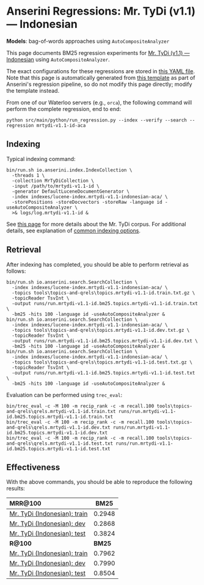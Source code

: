 # Anserini Regressions: Mr. TyDi (v1.1) &mdash; Indonesian

**Models**: bag-of-words approaches using `AutoCompositeAnalyzer`

This page documents BM25 regression experiments for [Mr. TyDi (v1.1) &mdash; Indonesian](https://github.com/castorini/mr.tydi) using `AutoCompositeAnalyzer`.

The exact configurations for these regressions are stored in [this YAML file](../../src/main/resources/regression/mrtydi-v1.1-id-aca.yaml).
Note that this page is automatically generated from [this template](../../src/main/resources/docgen/templates/mrtydi-v1.1-id-aca.template) as part of Anserini's regression pipeline, so do not modify this page directly; modify the template instead.

From one of our Waterloo servers (e.g., `orca`), the following command will perform the complete regression, end to end:

```
python src/main/python/run_regression.py --index --verify --search --regression mrtydi-v1.1-id-aca
```

## Indexing

Typical indexing command:

```
bin/run.sh io.anserini.index.IndexCollection \
  -threads 1 \
  -collection MrTyDiCollection \
  -input /path/to/mrtydi-v1.1-id \
  -generator DefaultLuceneDocumentGenerator \
  -index indexes/lucene-index.mrtydi-v1.1-indonesian-aca/ \
  -storePositions -storeDocvectors -storeRaw -language id -useAutoCompositeAnalyzer \
  >& logs/log.mrtydi-v1.1-id &
```

See [this page](https://github.com/castorini/mr.tydi) for more details about the Mr. TyDi corpus.
For additional details, see explanation of [common indexing options](../../docs/common-indexing-options.md).

## Retrieval

After indexing has completed, you should be able to perform retrieval as follows:

```
bin/run.sh io.anserini.search.SearchCollection \
  -index indexes/lucene-index.mrtydi-v1.1-indonesian-aca/ \
  -topics tools\topics-and-qrels\topics.mrtydi-v1.1-id.train.txt.gz \
  -topicReader TsvInt \
  -output runs/run.mrtydi-v1.1-id.bm25.topics.mrtydi-v1.1-id.train.txt \
  -bm25 -hits 100 -language id -useAutoCompositeAnalyzer &
bin/run.sh io.anserini.search.SearchCollection \
  -index indexes/lucene-index.mrtydi-v1.1-indonesian-aca/ \
  -topics tools\topics-and-qrels\topics.mrtydi-v1.1-id.dev.txt.gz \
  -topicReader TsvInt \
  -output runs/run.mrtydi-v1.1-id.bm25.topics.mrtydi-v1.1-id.dev.txt \
  -bm25 -hits 100 -language id -useAutoCompositeAnalyzer &
bin/run.sh io.anserini.search.SearchCollection \
  -index indexes/lucene-index.mrtydi-v1.1-indonesian-aca/ \
  -topics tools\topics-and-qrels\topics.mrtydi-v1.1-id.test.txt.gz \
  -topicReader TsvInt \
  -output runs/run.mrtydi-v1.1-id.bm25.topics.mrtydi-v1.1-id.test.txt \
  -bm25 -hits 100 -language id -useAutoCompositeAnalyzer &
```

Evaluation can be performed using `trec_eval`:

```
bin/trec_eval -c -M 100 -m recip_rank -c -m recall.100 tools\topics-and-qrels\qrels.mrtydi-v1.1-id.train.txt runs/run.mrtydi-v1.1-id.bm25.topics.mrtydi-v1.1-id.train.txt
bin/trec_eval -c -M 100 -m recip_rank -c -m recall.100 tools\topics-and-qrels\qrels.mrtydi-v1.1-id.dev.txt runs/run.mrtydi-v1.1-id.bm25.topics.mrtydi-v1.1-id.dev.txt
bin/trec_eval -c -M 100 -m recip_rank -c -m recall.100 tools\topics-and-qrels\qrels.mrtydi-v1.1-id.test.txt runs/run.mrtydi-v1.1-id.bm25.topics.mrtydi-v1.1-id.test.txt
```

## Effectiveness

With the above commands, you should be able to reproduce the following results:

| **MRR@100**                                                                                                  | **BM25**  |
|:-------------------------------------------------------------------------------------------------------------|-----------|
| [Mr. TyDi (Indonesian): train](https://github.com/castorini/mr.tydi)                                         | 0.2948    |
| [Mr. TyDi (Indonesian): dev](https://github.com/castorini/mr.tydi)                                           | 0.2868    |
| [Mr. TyDi (Indonesian): test](https://github.com/castorini/mr.tydi)                                          | 0.3824    |
| **R@100**                                                                                                    | **BM25**  |
| [Mr. TyDi (Indonesian): train](https://github.com/castorini/mr.tydi)                                         | 0.7962    |
| [Mr. TyDi (Indonesian): dev](https://github.com/castorini/mr.tydi)                                           | 0.7990    |
| [Mr. TyDi (Indonesian): test](https://github.com/castorini/mr.tydi)                                          | 0.8504    |
